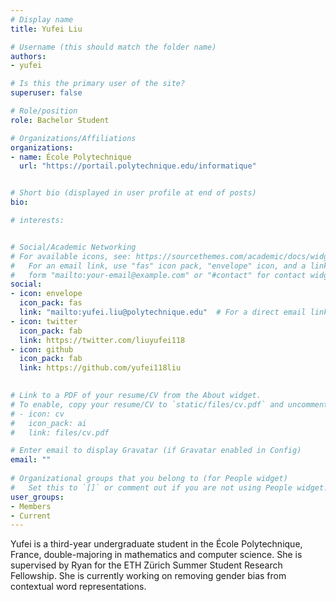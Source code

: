 ```yaml
---
# Display name
title: Yufei Liu

# Username (this should match the folder name)
authors:
- yufei

# Is this the primary user of the site?
superuser: false

# Role/position
role: Bachelor Student

# Organizations/Affiliations
organizations:
- name: École Polytechnique
  url: "https://portail.polytechnique.edu/informatique"


# Short bio (displayed in user profile at end of posts)
bio: 

# interests: 


# Social/Academic Networking
# For available icons, see: https://sourcethemes.com/academic/docs/widgets/#icons
#   For an email link, use "fas" icon pack, "envelope" icon, and a link in the
#   form "mailto:your-email@example.com" or "#contact" for contact widget.
social:
- icon: envelope
  icon_pack: fas
  link: "mailto:yufei.liu@polytechnique.edu"  # For a direct email link, use "mailto:test@example.org".
- icon: twitter
  icon_pack: fab
  link: https://twitter.com/liuyufei118
- icon: github
  icon_pack: fab
  link: https://github.com/yufei118liu

  
# Link to a PDF of your resume/CV from the About widget.
# To enable, copy your resume/CV to `static/files/cv.pdf` and uncomment the lines below.  
# - icon: cv
#   icon_pack: ai
#   link: files/cv.pdf 

# Enter email to display Gravatar (if Gravatar enabled in Config)
email: ""
  
# Organizational groups that you belong to (for People widget)
#   Set this to `[]` or comment out if you are not using People widget.  
user_groups:
- Members
- Current
---
```

Yufei is a third-year undergraduate student in the École Polytechnique, France, double-majoring in mathematics and computer science. She is supervised by Ryan for the ETH Zürich Summer Student Research Fellowship. She is currently working on removing gender bias from contextual word representations.

<!-- <img  class="avatar-small" src="seaa-turtle.jpg" style="float: center" />
 -->